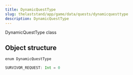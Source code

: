 ```yaml
---
title: DynamicQuestType
slug: thelaststand/app/game/data/quests/dynamicquesttype
description: DynamicQuestType
---
```


DynamicQuestType class

## Object structure

```scala
enum DynamicQuestType

SURVIVOR_REQUEST: Int = 0

```
